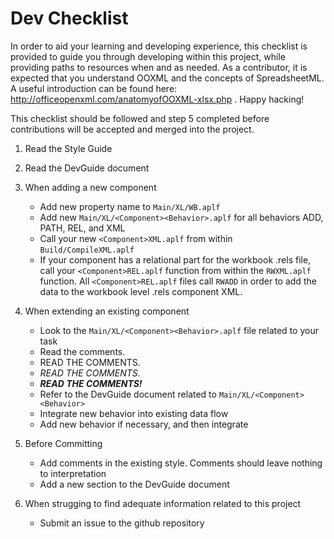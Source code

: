 # Dev Checklist
In order to aid your learning and developing experience, this checklist is provided to guide you through developing within this project, while providing paths to resources when and as needed. As a contributor, it is expected that you understand OOXML and the concepts of SpreadsheetML. A useful introduction can be found here: http://officeopenxml.com/anatomyofOOXML-xlsx.php . Happy hacking!


This checklist should be followed and step 5 completed before contributions will be accepted and merged into the project. 
1. Read the Style Guide
2. Read the DevGuide document
3. When adding a new component
    - Add new property name to `Main/XL/WB.aplf`
    - Add new `Main/XL/<Component><Behavior>.aplf` for all behaviors ADD, PATH, REL, and XML
    - Call your new `<Component>XML.aplf` from within `Build/CompileXML.aplf`
    - If your component has a relational part for the workbook .rels file, call your `<Component>REL.aplf` function from within the `RWXML.aplf` function. All `<Component>REL.aplf` files call `RWADD` in order to add the data to the workbook level .rels component XML.

4. When extending an existing component
    - Look to the `Main/XL/<Component><Behavior>.aplf` file related to your task
    - Read the comments.
    - READ THE COMMENTS.
    - *READ THE COMMENTS.*
    - ***READ THE COMMENTS!*** 
    - Refer to the DevGuide document related to `Main/XL/<Component><Behavior>`
    - Integrate new behavior into existing data flow
    - Add new behavior if necessary, and then integrate
5. Before Committing
    - Add comments in the existing style. Comments should leave nothing to interpretation
    - Add a new section to the DevGuide document
6. When strugging to find adequate information related to this project
    - Submit an issue to the github repository 